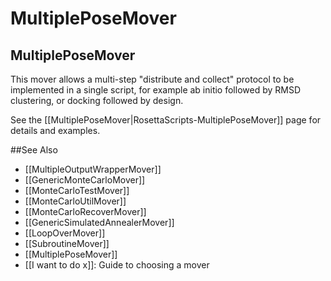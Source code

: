 # MultiplePoseMover
## MultiplePoseMover

This mover allows a multi-step "distribute and collect" protocol to be implemented in a single script, for example ab initio followed by RMSD clustering, or docking followed by design.

See the [[MultiplePoseMover|RosettaScripts-MultiplePoseMover]] page for details and examples.

##See Also

* [[MultipleOutputWrapperMover]]
* [[GenericMonteCarloMover]]
* [[MonteCarloTestMover]]
* [[MonteCarloUtilMover]]
* [[MonteCarloRecoverMover]]
* [[GenericSimulatedAnnealerMover]]
* [[LoopOverMover]]
* [[SubroutineMover]]
* [[MultiplePoseMover]]
* [[I want to do x]]: Guide to choosing a mover